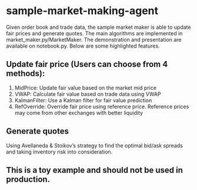 # sample-market-making-agent

Given order book and trade data, the sample market maker is able to update fair prices and generate quotes. The main algorithms are implemented in market_maker.py/MarketMaker. The demonstration and presentation are available on notebook.py. Below are some highlighted features. 

## Update fair price (Users can choose from 4 methods):
1. MidPrice: Update fair value based on the market mid price
2. VWAP: Calculate fair value based on trade data using VWAP
3. KalmanFilter: Use a Kalman filter for fair value prediction
4. RefOverride: Override fair price using reference price. Reference prices may come from other exchanges with better liquidity

## Generate quotes
Using Avellaneda & Stoikov’s strategy to find the optimal bid/ask spreads and taking inventory risk into consideration.

## This is a toy example and should not be used in production.
